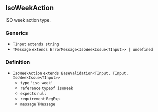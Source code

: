 IsoWeekAction
-------------

ISO week action type.

### Generics

*   `TInput` `extends string`
*   `TMessage` `extends ErrorMessage<IsoWeekIssue<TInput>> | undefined`

### Definition

*   `IsoWeekAction` `extends BaseValidation<TInput, TInput, IsoWeekIssue<TInput>>`
    *   `type` `'iso_week'`
    *   `reference` `typeof isoWeek`
    *   `expects` `null`
    *   `requirement` `RegExp`
    *   `message` `TMessage`